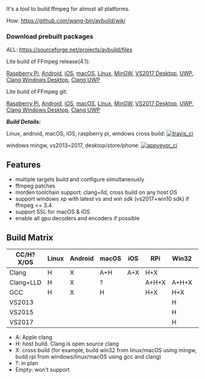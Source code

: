 It's a tool to build ffmpeg for almost all platforms.

How: https://github.com/wang-bin/avbuild/wiki

### Download prebuilt packages

ALL: https://sourceforge.net/projects/avbuild/files

Lite build of FFmpeg release(4.1):

[Raspberry Pi](https://sourceforge.net/projects/avbuild/files/raspberry-pi/ffmpeg-4.1-raspberry-pi-clang-lite.tar.xz/download), [Android](https://sourceforge.net/projects/avbuild/files/android/ffmpeg-4.1-android-clang-lite.tar.xz/download), [iOS](https://sourceforge.net/projects/avbuild/files/iOS/ffmpeg-4.1-iOS-lite.tar.xz/download), [macOS](https://sourceforge.net/projects/avbuild/files/macOS/ffmpeg-4.1-macOS-lite.tar.xz/download), [Linux](https://sourceforge.net/projects/avbuild/files/linux/ffmpeg-4.1-linux-gcc-lite.tar.xz/download),
[MinGW](https://sourceforge.net/projects/avbuild/files/windows-desktop/ffmpeg-4.1-desktop-MINGW-lite.7z/download), [VS2017 Desktop](https://sourceforge.net/projects/avbuild/files/windows-desktop/ffmpeg-4.1-desktop-VS2017-lite.7z/download), [UWP](https://sourceforge.net/projects/avbuild/files/windows-store/ffmpeg-4.1-store-VS2017-lite.7z/download), [Clang Windows Desktop](https://sourceforge.net/projects/avbuild/files/windows-desktop/ffmpeg-4.1-windows-desktop-clang-lite.tar.xz/download), [Clang UWP](https://sourceforge.net/projects/avbuild/files/windows-store/ffmpeg-4.1-windows-store-clang-lite.tar.xz/download)


Lite build of FFmpeg git:

[Raspberry Pi](https://sourceforge.net/projects/avbuild/files/raspberry-pi/ffmpeg-git-raspberry-pi-clang-lite.tar.xz/download), [Android](https://sourceforge.net/projects/avbuild/files/android/ffmpeg-git-android-clang-lite.tar.xz/download), [iOS](https://sourceforge.net/projects/avbuild/files/iOS/ffmpeg-git-iOS-lite.tar.xz/download), [macOS](https://sourceforge.net/projects/avbuild/files/macOS/ffmpeg-git-macOS-lite.tar.xz/download), [Linux](https://sourceforge.net/projects/avbuild/files/linux/ffmpeg-git-linux-gcc-lite.tar.xz/download), 
[MinGW](https://sourceforge.net/projects/avbuild/files/windows-desktop/ffmpeg-git-desktop-MINGW-lite.7z/download), [VS2017 Desktop](https://sourceforge.net/projects/avbuild/files/windows-desktop/ffmpeg-git-desktop-VS2017-lite.7z/download), [UWP](https://sourceforge.net/projects/avbuild/files/windows-store/ffmpeg-git-store-VS2017-lite.7z/download), [Clang Windows Desktop](https://sourceforge.net/projects/avbuild/files/windows-desktop/ffmpeg-git-windows-desktop-clang-lite.tar.xz/download), [Clang UWP](https://sourceforge.net/projects/avbuild/files/windows-store/ffmpeg-git-windows-store-clang-lite.tar.xz/download)

***Build Details:***

Linux, android, macOS, iOS, raspberry pi, windows cross build: [![travis_ci](https://travis-ci.org/wang-bin/avbuild.svg?branch=master)](https://travis-ci.org/wang-bin/avbuild)

windows mingw, vs2013~2017, desktop/store/phone: [![appveyor_ci](https://ci.appveyor.com/api/projects/status/github/wang-bin/avbuild?branch=master&svg=true)](https://ci.appveyor.com/project/wang-bin/avbuild)

## Features

- multiple targets build and configure simultaneously
- ffmpeg patches
- morden toolchain support: clang+lld, cross build on any host OS
- support windows xp with latest vs and win sdk (vs2017+win10 sdk) if ffmpeg <= 3.4
- support SSL for macOS & iOS
- enable all gpu decoders and encoders if possible

## Build Matrix

| CC/H?X/OS |  Linux  |  Android  |  macOS  |   iOS   |    RPi    |  Win32  |  WinStore  | WinPhone |
|-----------|---------|-----------|---------|---------|-----------|---------|------------|----------|
|   Clang   |    H    |     X     |   A+H   |   A+X   |    H+X    |         |            |          |
| Clang+LLD |    H    |     X     |    ?    |         |   A+H+X   |  A+H+X  |   A+H+X    |     ?    |
|    GCC    |    H    |     X     |    H    |         |    H+X    |   H+X   |      ?     |     ?    |
|  VS2013   |         |           |         |         |           |    H    |      H     |     X    |
|  VS2015   |         |           |         |         |           |    H    |      H     |     X    |
|  VS2017   |         |           |         |         |           |    H    |      H     |     ?    |


- A: Apple clang
- H: host build. Clang is open source clang
- X: cross build (for example, build win32 from linux/macOS using mingw, build rpi from windows/linux/macOS using gcc and clang)
- ?: in plan
- Empty: won't support
